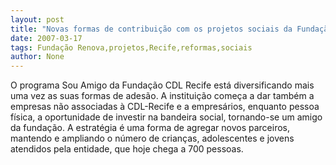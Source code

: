 ```yaml
---
layout: post
title: "Novas formas de contribuição com os projetos sociais da Fundação CDL Recife "
date: 2007-03-17
tags: Fundação Renova,projetos,Recife,reformas,sociais
author: None
---
```

O programa Sou Amigo da Fundação CDL Recife está diversificando mais uma vez as suas formas de adesão. 
A instituição começa a dar também a empresas não associadas à CDL-Recife e a empresários, enquanto pessoa física, a oportunidade de investir na bandeira social, tornando-se um amigo da fundação. 
A estratégia é uma forma de agregar novos parceiros, mantendo e ampliando o número de crianças, adolescentes e jovens atendidos pela entidade, que hoje chega a 700 pessoas. 